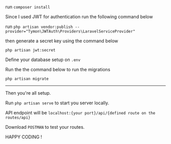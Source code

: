 run `composer install`

Since I used JWT for authentication run the following command below

run `php artisan vendor:publish --provider="Tymon\JWTAuth\Providers\LaravelServiceProvider"`


then generate a secret key using the command below

`php artisan jwt:secret`

Define your database setup on `.env`


Run the the command below to run the migrations

`php artisan migrate`

<hr/>

Then you're all setup.


Run `php artisan serve` to start you server locally.


API endpoint will be `localhost:{your port}/api/{defined route on the routes/api}`


Download `POSTMAN` to test your routes.


HAPPY CODING !
